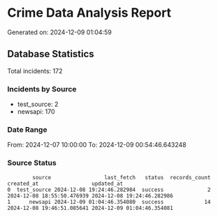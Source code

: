 # Crime Data Analysis Report

Generated on: 2024-12-09 01:04:59

## Database Statistics

Total incidents: 172

### Incidents by Source

- test_source: 2
- newsapi: 170

### Date Range

From: 2024-12-07 10:00:00
To: 2024-12-09 00:54:46.643248

### Source Status

```
        source                 last_fetch   status  records_count                 created_at                 updated_at
0  test_source 2024-12-08 19:24:46.282984  success              2 2024-12-08 18:55:50.476939 2024-12-08 19:24:46.282986
1      newsapi 2024-12-09 01:04:46.354080  success             14 2024-12-08 19:46:51.085641 2024-12-09 01:04:46.354081
```
